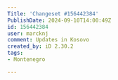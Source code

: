 ```yaml
---
Title: 'Changeset #156442384'
PublishDate: 2024-09-10T14:00:49Z
id: 156442384
user: marcknj
comment: Updates in Kosovo
created_by: iD 2.30.2
tags:
- Montenegro

---
```

